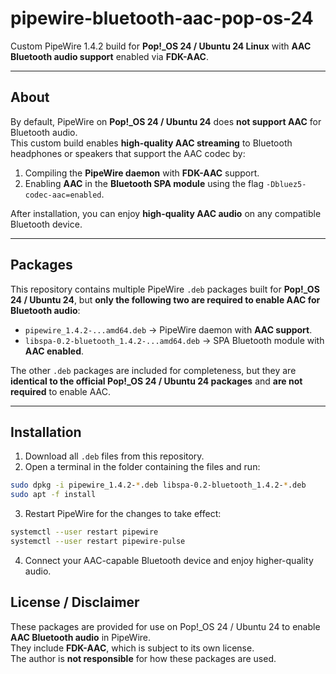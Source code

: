 # pipewire-bluetooth-aac-pop-os-24

Custom PipeWire 1.4.2 build for **Pop!_OS 24 / Ubuntu 24 Linux** with **AAC Bluetooth audio support** enabled via **FDK-AAC**.

---

## About

By default, PipeWire on **Pop!_OS 24 / Ubuntu 24** does **not support AAC** for Bluetooth audio.  
This custom build enables **high-quality AAC streaming** to Bluetooth headphones or speakers that support the AAC codec by:

1. Compiling the **PipeWire daemon** with **FDK-AAC** support.
2. Enabling **AAC** in the **Bluetooth SPA module** using the flag `-Dbluez5-codec-aac=enabled`.

After installation, you can enjoy **high-quality AAC audio** on any compatible Bluetooth device.

---

## Packages

This repository contains multiple PipeWire `.deb` packages built for **Pop!_OS 24 / Ubuntu 24**, but **only the following two are required to enable AAC for Bluetooth audio**:

- `pipewire_1.4.2-...amd64.deb` → PipeWire daemon with **AAC support**.
- `libspa-0.2-bluetooth_1.4.2-...amd64.deb` → SPA Bluetooth module with **AAC enabled**.

The other `.deb` packages are included for completeness, but they are **identical to the official Pop!_OS 24 / Ubuntu 24 packages** and **are not required** to enable AAC.

---

## Installation

1. Download all `.deb` files from this repository.  
2. Open a terminal in the folder containing the files and run:
```bash
sudo dpkg -i pipewire_1.4.2-*.deb libspa-0.2-bluetooth_1.4.2-*.deb
sudo apt -f install
```

3. Restart PipeWire for the changes to take effect:
```bash
systemctl --user restart pipewire
systemctl --user restart pipewire-pulse
```

4. Connect your AAC-capable Bluetooth device and enjoy higher-quality audio.


## License / Disclaimer

These packages are provided for use on Pop!_OS 24 / Ubuntu 24 to enable **AAC Bluetooth audio** in PipeWire.  
They include **FDK-AAC**, which is subject to its own license.  
The author is **not responsible** for how these packages are used.

